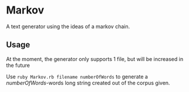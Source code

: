 # Markov
A text generator using the ideas of a markov chain.

## Usage

At the moment, the generator only supports 1 file, but will be increased in the
future

Use `ruby Markov.rb filename numberOfWords` to generate a _numberOfWords_-words long string created out of the corpus given.
